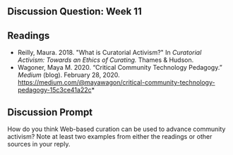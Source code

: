 ## Discussion Question: Week 11

## Readings 

- Reilly, Maura. 2018. "What is Curatorial Activism?" In *Curatorial Activism: Towards an Ethics of Curating.* Thames & Hudson.
- Wagoner, Maya M. 2020. “Critical Community Technology Pedagogy.” *Medium* (blog). February 28, 2020. https://medium.com/@mayawagon/critical-community-technology-pedagogy-15c3ce41a22c*

## Discussion Prompt

How do you think Web-based curation can be used to advance community activism? Note at least two examples from either the readings or other sources in your reply. 
